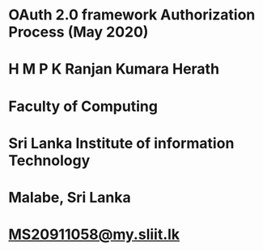 # OAuth 2.0 framework Authorization Process (May 2020)

# H M P K Ranjan Kumara Herath

# Faculty of Computing 

# Sri Lanka Institute of information Technology

# Malabe, Sri Lanka

# MS20911058@my.sliit.lk

